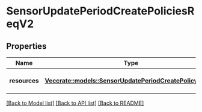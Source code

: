 # SensorUpdatePeriodCreatePoliciesReqV2

## Properties

Name | Type | Description | Notes
------------ | ------------- | ------------- | -------------
**resources** | [**Vec<crate::models::SensorUpdatePeriodCreatePolicyReqV2>**](sensor_update.CreatePolicyReqV2.md) | A collection of policies to create |

[[Back to Model list]](../README.md#documentation-for-models) [[Back to API list]](../README.md#documentation-for-api-endpoints) [[Back to README]](../README.md)
